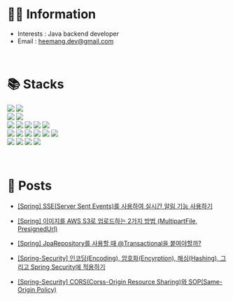 <div>
  <h1>💁🏻 Information</h1>

  - Interests : Java backend developer
  - Email : heemang.dev@gmail.com
</div>
<br>

<!-- 기술 스택 -->
<div>
<h1>📚 Stacks</h1>
<div align="left">
  <img src="https://img.shields.io/badge/java-007396?style=for-the-badge&logo=java&logoColor=white">
  <img src="https://img.shields.io/badge/kotlin-7F52FF?style=for-the-badge&logo=kotlin&logoColor=white">
  <br>

  <img src="https://img.shields.io/badge/springboot-6DB33F?style=for-the-badge&logo=springboot&logoColor=white">
  <img src="https://img.shields.io/badge/androidstudio-34A853?style=for-the-badge&logo=android&logoColor=white">
  <br>
  
  <img src="https://img.shields.io/badge/junit5-25A162?style=for-the-badge&logo=git&logoColor=white">
  <img src="https://img.shields.io/badge/docker-2496ED?style=for-the-badge&logo=docker&logoColor=white">
  <img src="https://img.shields.io/badge/mysql-4479A1?style=for-the-badge&logo=mysql&logoColor=white">
  <img src="https://img.shields.io/badge/gradle-02303A?style=for-the-badge&logo=gradle&logoColor=white">
  <img src="https://img.shields.io/badge/hibernate-59666C?style=for-the-badge&logo=Hibernate&logoColor=white">
  <br>
  
  <img src="https://img.shields.io/badge/s3-569A31?style=for-the-badge&logo=amazonrds&logoColor=white">
  <img src="https://img.shields.io/badge/ec2-FF9900?style=for-the-badge&logo=amazonec2&logoColor=white">
  <img src="https://img.shields.io/badge/rds-527FFF?style=for-the-badge&logo=amazonrds&logoColor=white">
  <img src="https://img.shields.io/badge/s3-DD344C?style=for-the-badge&logo=amazons3&logoColor=white">
  <img src="https://img.shields.io/badge/secrets manger-DD344C?style=for-the-badge&logo=awssecretsmanager&logoColor=white">
  <img src="https://img.shields.io/badge/ses-DD344C?style=for-the-badge&logo=amazonsimpleemailservice&logoColor=white">
  <br>
  
  
  <img src="https://img.shields.io/badge/git-F05032?style=for-the-badge&logo=git&logoColor=white">
  <img src="https://img.shields.io/badge/github-181717?style=for-the-badge&logo=github&logoColor=white">
  <img src="https://img.shields.io/badge/Notion-000000?style=for-the-badge&logo=notion&logoColor=white">
  <img src="https://img.shields.io/badge/Slack-4A154B?style=for-the-badge&logo=slack&logoColor=white">
  <br>

  <br>
  

</div>
</div>
<br>

<!-- 블로그 포스트 -->
<div>
<h1>📝 Posts</h1>

- <a href="https://server-technology.tistory.com/329">[Spring] SSE(Server Sent Events)를 사용하여 실시간 알림 기능 사용하기</a>

- <a href="https://server-technology.tistory.com/327">[Spring] 이미지를 AWS S3로 업로드하는 2가지 방법 (MultipartFile, PresignedUrl)</a>

- <a href="https://server-technology.tistory.com/324">[Spring] JpaRepository를 사용할 때 @Transactional을 붙여야할까?</a>

- <a href="https://server-technology.tistory.com/322">[Spring-Security] 인코딩(Encoding), 암호화(Encyrption), 해싱(Hashing), 그리고 Spring Security에 적용하기</a>

- <a href="https://server-technology.tistory.com/317">[Spring-Security] CORS(Corss-Origin Resource Sharing)와 SOP(Same-Origin Policy)</a>

</div>
<br>
